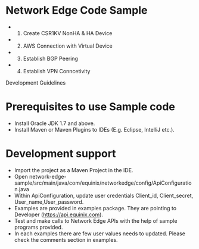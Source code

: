 # Network Edge Code Sample
- 1. Create CSR1KV NonHA & HA Device
- 2. AWS Connection with Virtual Device
- 3. Establish BGP Peering
- 4. Establish VPN Conncetivity

Development Guidelines

#	Prerequisites to use Sample code
-	Install Oracle JDK 1.7 and above.
-	Install Maven or Maven Plugins to IDEs (E.g. Eclipse, IntelliJ etc.).

#	Development support
-	Import the project as a Maven Project in the IDE.
- 	Open network-edge-sample/src/main/java/com/equinix/networkedge/config/ApiConfiguration.java
- 	Within ApiConfiguration, update user credentials Client_id, Client_secret, User_name,User_password.
- 	Examples are provided in examples package. They are pointing to Developer (https://api.equinix.com).
-	Test and make calls to Network Edge APIs with the help of sample programs provided.
-   In each examples there are few user values needs to updated. Please check the comments section in examples.

